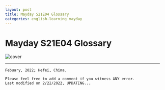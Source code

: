 ```yaml
---
layout: post
title: Mayday S21E04 Glossary
categories: english-learning mayday
---
```


# Mayday S21E04 Glossary

![cover](/assets/mayday-s21e04-cover.png)

---

```text
Febuary, 2022; Hefei, China.

Please feel free to add a comment if you witness ANY error.
Last modified on 2/22/2022, UPDATING...
```
